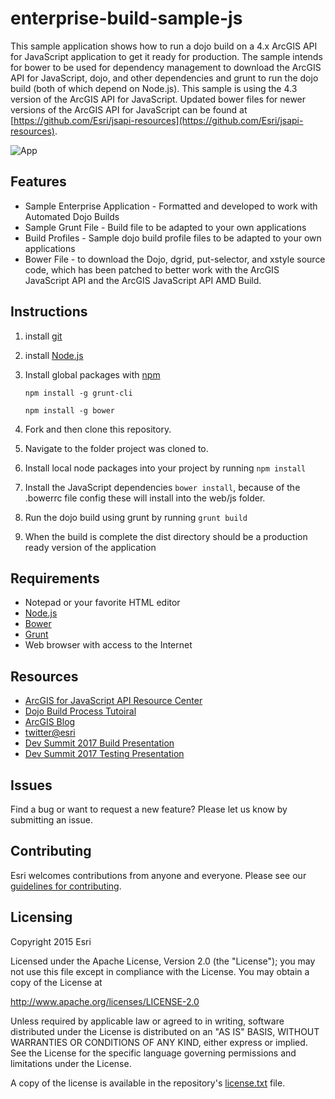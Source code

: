 # enterprise-build-sample-js

This sample application shows how to run a dojo build on a 4.x ArcGIS API for JavaScript application to get it ready for production. The sample intends for bower to be used for dependency management to download the ArcGIS API for JavaScript, dojo, and other dependencies and grunt to run the dojo build (both of which depend on Node.js). This sample is using the 4.3 version of the ArcGIS API for JavaScript. Updated bower files for newer versions of the ArcGIS API for JavaScript can be found at [https://github.com/Esri/jsapi-resources](https://github.com/Esri/jsapi-resources).

![App](enterprise-build-sample-js.png?raw=true)

## Features
* Sample Enterprise Application - Formatted and developed to work with Automated Dojo Builds
* Sample Grunt File - Build file to be adapted to your own applications
* Build Profiles - Sample dojo build profile files to be adapted to your own applications
* Bower File - to download the Dojo, dgrid, put-selector, and xstyle source code, which has been patched to better work with the ArcGIS JavaScript API and the ArcGIS JavaScript API AMD Build. 

## Instructions

1. install [git](https://git-scm.com/)
2. install [Node.js](https://nodejs.org/)
3. Install global packages with [npm](https://www.npmjs.com)

	`npm install -g grunt-cli`

	`npm install -g bower`

4. Fork and then clone this repository.
5. Navigate to the folder project was cloned to.
6. Install local node packages into your project by running `npm install`
7. Install the JavaScript dependencies `bower install`, because of the .bowerrc file config these will install into the web/js folder.
8. Run the dojo build using grunt by running `grunt build`
9. When the build is complete the dist directory should be a production ready version of the application
	
## Requirements

* Notepad or your favorite HTML editor
* [Node.js](https://nodejs.org/)
* [Bower](https://bower.io)
* [Grunt](http://gruntjs.com/)
* Web browser with access to the Internet

## Resources

* [ArcGIS for JavaScript API Resource Center](https://developers.arcgis.com/javascript/3/)
* [Dojo Build Process Tutoiral](http://dojotoolkit.org/documentation/tutorials/1.10/build/)
* [ArcGIS Blog](http://blogs.esri.com/esri/arcgis/)
* [twitter@esri](http://twitter.com/esri)
* [Dev Summit 2017 Build Presentation](https://www.youtube.com/watch?v=3H_de4pAs70)
* [Dev Summit 2017 Testing Presentation](https://www.youtube.com/watch?v=QJIQxx79MhE)

## Issues

Find a bug or want to request a new feature?  Please let us know by submitting an issue.

## Contributing

Esri welcomes contributions from anyone and everyone. Please see our [guidelines for contributing](https://github.com/esri/contributing).

## Licensing
Copyright 2015 Esri

Licensed under the Apache License, Version 2.0 (the "License");
you may not use this file except in compliance with the License.
You may obtain a copy of the License at

   http://www.apache.org/licenses/LICENSE-2.0

Unless required by applicable law or agreed to in writing, software
distributed under the License is distributed on an "AS IS" BASIS,
WITHOUT WARRANTIES OR CONDITIONS OF ANY KIND, either express or implied.
See the License for the specific language governing permissions and
limitations under the License.

A copy of the license is available in the repository's [license.txt](License.txt?raw=true) file.
